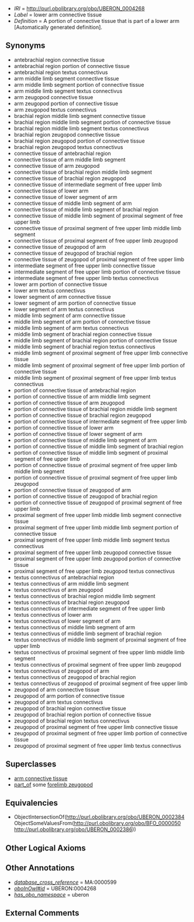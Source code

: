  * *IRI* = http://purl.obolibrary.org/obo/UBERON_0004268
 * *Label* = lower arm connective tissue
 * *Definition* = A portion of connective tissue that is part of a lower arm [Automatically generated definition].

## Synonyms

 * antebrachial region connective tissue
 * antebrachial region portion of connective tissue
 * antebrachial region textus connectivus
 * arm middle limb segment connective tissue
 * arm middle limb segment portion of connective tissue
 * arm middle limb segment textus connectivus
 * arm zeugopod connective tissue
 * arm zeugopod portion of connective tissue
 * arm zeugopod textus connectivus
 * brachial region middle limb segment connective tissue
 * brachial region middle limb segment portion of connective tissue
 * brachial region middle limb segment textus connectivus
 * brachial region zeugopod connective tissue
 * brachial region zeugopod portion of connective tissue
 * brachial region zeugopod textus connectivus
 * connective tissue of antebrachial region
 * connective tissue of arm middle limb segment
 * connective tissue of arm zeugopod
 * connective tissue of brachial region middle limb segment
 * connective tissue of brachial region zeugopod
 * connective tissue of intermediate segment of free upper limb
 * connective tissue of lower arm
 * connective tissue of lower segment of arm
 * connective tissue of middle limb segment of arm
 * connective tissue of middle limb segment of brachial region
 * connective tissue of middle limb segment of proximal segment of free upper limb
 * connective tissue of proximal segment of free upper limb middle limb segment
 * connective tissue of proximal segment of free upper limb zeugopod
 * connective tissue of zeugopod of arm
 * connective tissue of zeugopod of brachial region
 * connective tissue of zeugopod of proximal segment of free upper limb
 * intermediate segment of free upper limb connective tissue
 * intermediate segment of free upper limb portion of connective tissue
 * intermediate segment of free upper limb textus connectivus
 * lower arm portion of connective tissue
 * lower arm textus connectivus
 * lower segment of arm connective tissue
 * lower segment of arm portion of connective tissue
 * lower segment of arm textus connectivus
 * middle limb segment of arm connective tissue
 * middle limb segment of arm portion of connective tissue
 * middle limb segment of arm textus connectivus
 * middle limb segment of brachial region connective tissue
 * middle limb segment of brachial region portion of connective tissue
 * middle limb segment of brachial region textus connectivus
 * middle limb segment of proximal segment of free upper limb connective tissue
 * middle limb segment of proximal segment of free upper limb portion of connective tissue
 * middle limb segment of proximal segment of free upper limb textus connectivus
 * portion of connective tissue of antebrachial region
 * portion of connective tissue of arm middle limb segment
 * portion of connective tissue of arm zeugopod
 * portion of connective tissue of brachial region middle limb segment
 * portion of connective tissue of brachial region zeugopod
 * portion of connective tissue of intermediate segment of free upper limb
 * portion of connective tissue of lower arm
 * portion of connective tissue of lower segment of arm
 * portion of connective tissue of middle limb segment of arm
 * portion of connective tissue of middle limb segment of brachial region
 * portion of connective tissue of middle limb segment of proximal segment of free upper limb
 * portion of connective tissue of proximal segment of free upper limb middle limb segment
 * portion of connective tissue of proximal segment of free upper limb zeugopod
 * portion of connective tissue of zeugopod of arm
 * portion of connective tissue of zeugopod of brachial region
 * portion of connective tissue of zeugopod of proximal segment of free upper limb
 * proximal segment of free upper limb middle limb segment connective tissue
 * proximal segment of free upper limb middle limb segment portion of connective tissue
 * proximal segment of free upper limb middle limb segment textus connectivus
 * proximal segment of free upper limb zeugopod connective tissue
 * proximal segment of free upper limb zeugopod portion of connective tissue
 * proximal segment of free upper limb zeugopod textus connectivus
 * textus connectivus of antebrachial region
 * textus connectivus of arm middle limb segment
 * textus connectivus of arm zeugopod
 * textus connectivus of brachial region middle limb segment
 * textus connectivus of brachial region zeugopod
 * textus connectivus of intermediate segment of free upper limb
 * textus connectivus of lower arm
 * textus connectivus of lower segment of arm
 * textus connectivus of middle limb segment of arm
 * textus connectivus of middle limb segment of brachial region
 * textus connectivus of middle limb segment of proximal segment of free upper limb
 * textus connectivus of proximal segment of free upper limb middle limb segment
 * textus connectivus of proximal segment of free upper limb zeugopod
 * textus connectivus of zeugopod of arm
 * textus connectivus of zeugopod of brachial region
 * textus connectivus of zeugopod of proximal segment of free upper limb
 * zeugopod of arm connective tissue
 * zeugopod of arm portion of connective tissue
 * zeugopod of arm textus connectivus
 * zeugopod of brachial region connective tissue
 * zeugopod of brachial region portion of connective tissue
 * zeugopod of brachial region textus connectivus
 * zeugopod of proximal segment of free upper limb connective tissue
 * zeugopod of proximal segment of free upper limb portion of connective tissue
 * zeugopod of proximal segment of free upper limb textus connectivus

## Superclasses

 * [arm connective tissue](../../UBERON/73/UBERON_0003573.md)
 * [part_of](../../BFO/50/BFO_0000050.md) some [forelimb zeugopod](../../UBERON/86/UBERON_0002386.md)

## Equivalencies

 * ObjectIntersectionOf(<http://purl.obolibrary.org/obo/UBERON_0002384> ObjectSomeValuesFrom(<http://purl.obolibrary.org/obo/BFO_0000050> <http://purl.obolibrary.org/obo/UBERON_0002386>))

## Other Logical Axioms


## Other Annotations

 * *[database_cross_reference](../../ef/oboInOwl#hasDbXref.md)* = MA:0000599
 * *[oboInOwl#id](../../id/oboInOwl#id.md)* = UBERON:0004268
 * *[has_obo_namespace](../../ce/oboInOwl#hasOBONamespace.md)* = uberon

## External Comments


